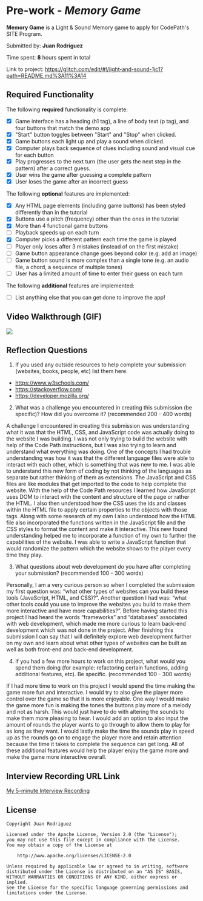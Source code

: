 # Pre-work - *Memory Game*

**Memory Game** is a Light & Sound Memory game to apply for CodePath's SITE Program. 

Submitted by: **Juan Rodriguez**

Time spent: **8** hours spent in total

Link to project: https://glitch.com/edit/#!/light-and-sound-1jc1?path=README.md%3A11%3A14

## Required Functionality

The following **required** functionality is complete:

* [x] Game interface has a heading (h1 tag), a line of body text (p tag), and four buttons that match the demo app
* [x] "Start" button toggles between "Start" and "Stop" when clicked. 
* [x] Game buttons each light up and play a sound when clicked. 
* [x] Computer plays back sequence of clues including sound and visual cue for each button
* [x] Play progresses to the next turn (the user gets the next step in the pattern) after a correct guess. 
* [x] User wins the game after guessing a complete pattern
* [x] User loses the game after an incorrect guess

The following **optional** features are implemented:

* [x] Any HTML page elements (including game buttons) has been styled differently than in the tutorial
* [x] Buttons use a pitch (frequency) other than the ones in the tutorial
* [x] More than 4 functional game buttons
* [ ] Playback speeds up on each turn
* [x] Computer picks a different pattern each time the game is played
* [ ] Player only loses after 3 mistakes (instead of on the first mistake)
* [ ] Game button appearance change goes beyond color (e.g. add an image)
* [ ] Game button sound is more complex than a single tone (e.g. an audio file, a chord, a sequence of multiple tones)
* [ ] User has a limited amount of time to enter their guess on each turn

The following **additional** features are implemented:

- [ ] List anything else that you can get done to improve the app!

## Video Walkthrough (GIF)

![](https://i.imgur.com/JJIOimH.gif)


## Reflection Questions
1. If you used any outside resources to help complete your submission (websites, books, people, etc) list them here. 
- https://www.w3schools.com/ 
- https://stackoverflow.com/ 
- https://developer.mozilla.org/ 

2. What was a challenge you encountered in creating this submission (be specific)? How did you overcome it? (recommended 200 - 400 words) 

A challenge I encountered in creating this submission was understanding what it was that the HTML, CSS, and JavaScript code was actually doing to the website I was building. I was not only trying to build the website with help of the Code Path instructions, but I was also trying to learn and understand what everything was doing. One of the concepts I had trouble understanding was how it was that the different language files were able to interact with each other, which is something that was new to me. I was able to understand this new form of coding by not thinking of the languages as separate but rather thinking of them as extensions. The JavaScript and CSS files are like modules that get imported to the code to help complete the website. With the help of the Code Path resources I learned how JavaScript uses DOM to interact with the content and structure of the page or rather the HTML. I also then understood how the CSS uses the ids and classes within the HTML file to apply certain properties to the objects with those tags. Along with some research of my own I also understood how the HTML file also incorporated the functions written in the JavaScript file and the CSS styles to format the content and make it interactive. This new found understanding helped me to incorporate a function of my own to further the capabilities of the website. I was able to write a JavaScript function that would randomize the pattern which the website shows to the player every time they play.

3. What questions about web development do you have after completing your submission? (recommended 100 - 300 words) 

Personally, I am a very curious person so when I completed the submission my first question was: “what other types of websites can you build these tools (JavaScript, HTML, and CSS)?”. Another question I had was: “what other tools could you use to improve the websites you build to make them more interactive and have more capabilities?”. Before having started this project I had heard the words “frameworks” and “databases” associated with web development, which made me more curious to learn back-end development which was not done in the project. After finishing this submission I can say that I will definitely explore web development further on my own and learn about what other types of websites can be built as well as both front-end and back-end development.

4. If you had a few more hours to work on this project, what would you spend them doing (for example: refactoring certain functions, adding additional features, etc). Be specific. (recommended 100 - 300 words) 

If I had more time to work on this project I would spend the time making the game more fun and interactive. I would try to also give the player more control over the game so that it is more enjoyable. One way I would make the game more fun is making the tones the buttons play more of a melody and not as harsh. This would just have to do with altering the sounds to make them more pleasing to hear. I would add an option to also input the amount of rounds the player wants to go through to allow them to play for as long as they want. I would lastly make the time the sounds play in speed up as the rounds go on to engage the player more and retain attention because the time it takes to complete the sequence can get long. All of these additional features would help the player enjoy the game more and make the game more interactive overall.



## Interview Recording URL Link

[My 5-minute Interview Recording](https://drive.google.com/file/d/1Sf365gPxLW2m35d1_fo55fK-tu-5TFI0/view?usp=sharing)


## License

    Copyright Juan Rodriguez

    Licensed under the Apache License, Version 2.0 (the "License");
    you may not use this file except in compliance with the License.
    You may obtain a copy of the License at

        http://www.apache.org/licenses/LICENSE-2.0

    Unless required by applicable law or agreed to in writing, software
    distributed under the License is distributed on an "AS IS" BASIS,
    WITHOUT WARRANTIES OR CONDITIONS OF ANY KIND, either express or implied.
    See the License for the specific language governing permissions and
    limitations under the License.
